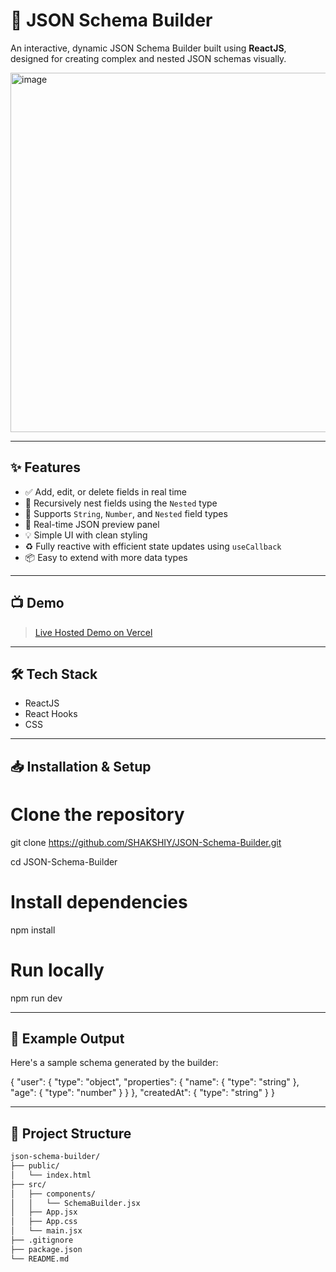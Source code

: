 # 🧩 JSON Schema Builder

An interactive, dynamic JSON Schema Builder built using **ReactJS**, designed for creating complex and nested JSON schemas visually.

<img width="1056" height="575" alt="image" src="https://github.com/user-attachments/assets/43b0591a-9ac7-45a7-a72c-5f50febd31be" />


---

## ✨ Features

- ✅ Add, edit, or delete fields in real time
- 🔁 Recursively nest fields using the `Nested` type
- 📝 Supports `String`, `Number`, and `Nested` field types
- 🧾 Real-time JSON preview panel
- 💡 Simple UI with clean styling
- ♻️ Fully reactive with efficient state updates using `useCallback`
- 📦 Easy to extend with more data types

---

## 📺 Demo

> [Live Hosted Demo on Vercel](https://github.com/SHAKSHIY/JSON-Schema-Builder)  

---

## 🛠️ Tech Stack
- ReactJS
- React Hooks
- CSS

---

## 📥 Installation & Setup
# Clone the repository
git clone https://github.com/SHAKSHIY/JSON-Schema-Builder.git

cd JSON-Schema-Builder

# Install dependencies
npm install

# Run locally
npm run dev

---

## 🧪 Example Output
Here's a sample schema generated by the builder:

{
  "user": {
    "type": "object",
    "properties": {
      "name": { "type": "string" },
      "age": { "type": "number" }
    }
  },
  "createdAt": {
    "type": "string"
  }
}

---

## 📂 Project Structure

```bash
json-schema-builder/
├── public/
│   └── index.html
├── src/
│   ├── components/
│   │   └── SchemaBuilder.jsx
│   ├── App.jsx
│   ├── App.css
│   └── main.jsx
├── .gitignore
├── package.json
└── README.md

